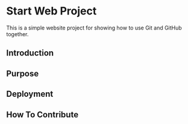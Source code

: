 # Start Web Project

This is a simple website project for showing how to use Git and GitHub together.

## Introduction

## Purpose

## Deployment

## How To Contribute